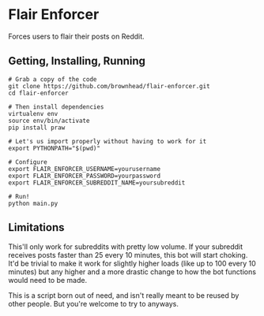 # Flair Enforcer

Forces users to flair their posts on Reddit.

## Getting, Installing, Running

```shell
# Grab a copy of the code
git clone https://github.com/brownhead/flair-enforcer.git
cd flair-enforcer

# Then install dependencies
virtualenv env
source env/bin/activate
pip install praw

# Let's us import properly without having to work for it
export PYTHONPATH="$(pwd)"

# Configure
export FLAIR_ENFORCER_USERNAME=yourusername
export FLAIR_ENFORCER_PASSWORD=yourpassword
export FLAIR_ENFORCER_SUBREDDIT_NAME=yoursubreddit

# Run!
python main.py
```

## Limitations

This'll only work for subreddits with pretty low volume. If your subreddit receives posts faster than 25 every 10 minutes, this bot will start choking. It'd be trivial to make it work for slightly higher loads (like up to 100 every 10 minutes) but any higher and a more drastic change to how the bot functions would need to be made.

This is a script born out of need, and isn't really meant to be reused by other people. But you're welcome to try to anyways.

